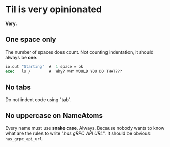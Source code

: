 # Til is very opinionated

**Very.**

## One space only

The number of spaces does count. Not counting indentation, it should
always be **one**.

```tcl
io.out "Starting"  #  1 space = ok
exec   ls /        #  Why? WHY WOULD YOU DO THAT???
```

## No tabs

Do not indent code using "tab".

## No uppercase on NameAtoms

Every name must use **snake case**. Always. Because nobody wants to know
what are the rules to write "*has gRPC API URL*". It should be obvious:
`has_grpc_api_url`.

